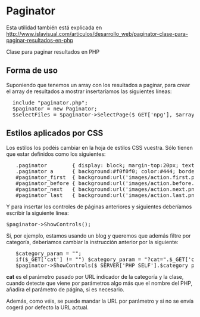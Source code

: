 Paginator
=========
Esta utilidad también está explicada en http://www.islavisual.com/articulos/desarrollo_web/paginator-clase-para-paginar-resultados-en-php

Clase para paginar resultados en PHP

Forma de uso
------------
Suponiendo que tenemos un array con los resultados a paginar, para crear el array de resultados a mostrar insertaríamos las siguientes líneas:

<pre>
  include "paginator.php";
  $paginator = new Paginator;
  $selectFiles = $paginator->SelectPage($_GET['npg'], $array_de_resultados);
</pre>
  
Estilos aplicados por CSS
-------------------------
Los estilos los podéis cambiar en la hoja de estilos CSS vuestra. Sólo tienen que estar definidos como los siguientes:

<pre>
   .paginator        { display: block; margin-top:20px; text-align: center; width: 100%; height:40px; clear:both }
   .paginator a      { background:#f0f0f0; color:#444; border:1px solid #e8e8e8; height:20px; width:20px; display:inline-block }
   #paginator_first  { background:url('images/action.first.png') no-repeat scroll 2px center #f0f0f0; }
   #paginator_before { background:url('images/action.before.png') no-repeat scroll 2px center #f0f0f0; }
   #paginator_next   { background:url('images/action.next.png') no-repeat scroll 2px center #f0f0f0; }
   #paginator_last   { background:url('images/action.last.png') no-repeat scroll 2px center #f0f0f0; }
</pre>

Y para insertar los controles de páginas anteriores y siguientes deberíamos escribir la siguiente línea:
<pre>
$paginator->ShowControls();
</pre>

Si, por ejemplo, estamos usando un blog y queremos que además filtre por categoría, deberíamos cambiar la instrucción anterior por la siguiente:

<pre>
   $category_param = "";
   if($_GET['cat'] != "") $category_param = "?cat=".$_GET['cat'];
   $paginator->ShowControls($_SERVER['PHP_SELF'].$category_param);
</pre>

<strong>cat</strong> es el parámetro pasado por URL indicador de la categoría y la clase, cuando detecte que viene por parámetros algo más que el nombre del PHP, añadira el parámetro de página, si es necesario.

Además, como véis, se puede mandar la URL por parámetro y si no se envía cogerá por defecto la URL actual.

